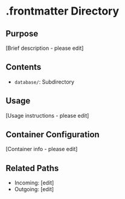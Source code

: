 
# .frontmatter Directory

## Purpose
[Brief description - please edit]

## Contents
- `database/`: Subdirectory

## Usage
[Usage instructions - please edit]

## Container Configuration
[Container info - please edit]

## Related Paths
- Incoming: [edit]
- Outgoing: [edit]

